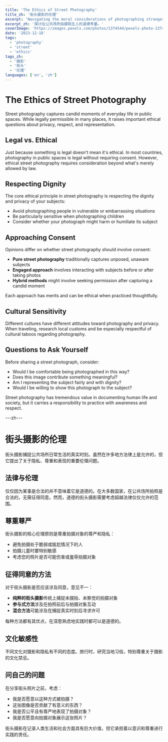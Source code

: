 ```yaml
---
title: 'The Ethics of Street Photography'
title_zh: '街头摄影的伦理'
excerpt: 'Navigating the moral considerations of photographing strangers in public spaces.'
excerpt_zh: '探讨在公共场所拍摄陌生人的道德考量。'
coverImage: 'https://images.pexels.com/photos/1374544/pexels-photo-1374544.jpeg'
date: '2023-12-18'
tags:
  - 'photography'
  - 'street'
  - 'ethics'
tags_zh:
  - '摄影'
  - '街头'
  - '伦理'
languages: ['en', 'zh']
---
```


# The Ethics of Street Photography

Street photography captures candid moments of everyday life in public spaces. While legally permissible in many places, it raises important ethical questions about privacy, respect, and representation.

## Legal vs. Ethical

Just because something is legal doesn't mean it's ethical. In most countries, photography in public spaces is legal without requiring consent. However, ethical street photography requires consideration beyond what's merely allowed by law.

## Respecting Dignity

The core ethical principle in street photography is respecting the dignity and privacy of your subjects:

- Avoid photographing people in vulnerable or embarrassing situations
- Be particularly sensitive when photographing children
- Consider whether your photograph might harm or humiliate its subject

## Approaching Consent

Opinions differ on whether street photography should involve consent:

- **Pure street photography** traditionally captures unposed, unaware subjects
- **Engaged approach** involves interacting with subjects before or after taking photos
- **Hybrid methods** might involve seeking permission after capturing a candid moment

Each approach has merits and can be ethical when practiced thoughtfully.

## Cultural Sensitivity

Different cultures have different attitudes toward photography and privacy. When traveling, research local customs and be especially respectful of cultural taboos regarding photography.

## Questions to Ask Yourself

Before sharing a street photograph, consider:

- Would I be comfortable being photographed in this way?
- Does this image contribute something meaningful?
- Am I representing the subject fairly and with dignity?
- Would I be willing to show this photograph to the subject?

Street photography has tremendous value in documenting human life and society, but it carries a responsibility to practice with awareness and respect.

---zh---

# 街头摄影的伦理

街头摄影捕捉公共场所日常生活的真实时刻。虽然在许多地方法律上是允许的，但它提出了关于隐私、尊重和表现的重要伦理问题。

## 法律与伦理

仅仅因为某事是合法的并不意味着它是道德的。在大多数国家，在公共场所拍照是合法的，无需征得同意。然而，道德的街头摄影需要考虑超越法律仅仅允许的范围。

## 尊重尊严

街头摄影的核心伦理原则是尊重拍摄对象的尊严和隐私：

- 避免拍摄处于脆弱或尴尬情况下的人
- 拍摄儿童时要特别敏感
- 考虑您的照片是否可能伤害或羞辱拍摄对象

## 征得同意的方法

对于街头摄影是否应该涉及同意，意见不一：

- **纯粹的街头摄影**传统上捕捉未摆拍、未察觉的拍摄对象
- **参与式方法**涉及在拍照前后与拍摄对象互动
- **混合方法**可能涉及在捕捉真实时刻后寻求许可

每种方法都有其优点，在深思熟虑地实践时都可以是道德的。

## 文化敏感性

不同文化对摄影和隐私有不同的态度。旅行时，研究当地习俗，特别尊重关于摄影的文化禁忌。

## 问自己的问题

在分享街头照片之前，考虑：

- 我是否愿意以这种方式被拍摄？
- 这张图像是否贡献了有意义的东西？
- 我是否公平且有尊严地表现了拍摄对象？
- 我是否愿意向拍摄对象展示这张照片？

街头摄影在记录人类生活和社会方面具有巨大价值，但它承担着以意识和尊重进行实践的责任。 